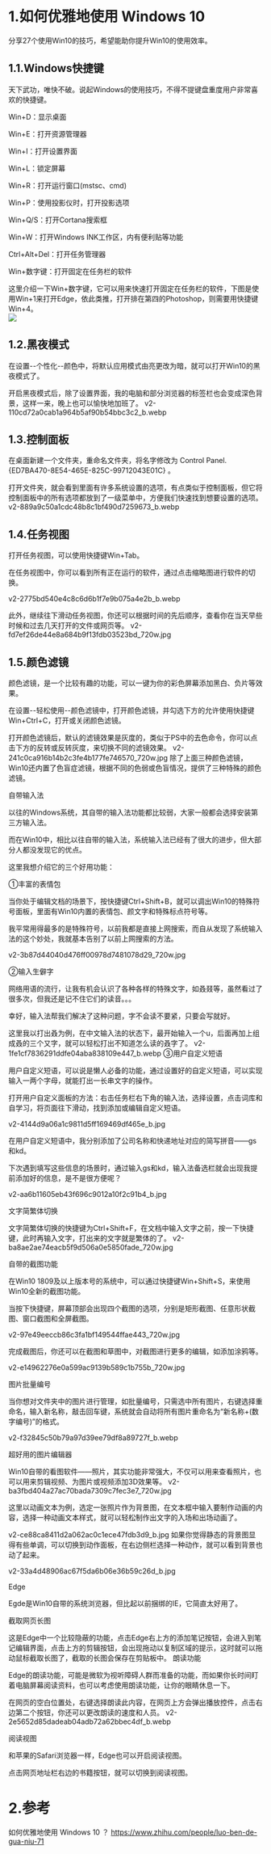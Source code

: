 # 1.如何优雅地使用 Windows 10

分享27个使用Win10的技巧，希望能助你提升Win10的使用效率。

## 1.1.Windows快捷键

天下武功，唯快不破。说起Windows的使用技巧，不得不提键盘重度用户非常喜欢的快捷键。

Win+D：显示桌面

Win+E：打开资源管理器

Win+I：打开设置界面

Win+L：锁定屏幕

Win+R：打开运行窗口\(mstsc、cmd\)

Win+P：使用投影仪时，打开投影选项

Win+Q/S：打开Cortana搜索框

Win+W：打开Windows INK工作区，内有便利贴等功能

Ctrl+Alt+Del：打开任务管理器

Win+数字键：打开固定在任务栏的软件

这里介绍一下Win+数字键，它可以用来快速打开固定在任务栏的软件，下图是使用Win+1来打开Edge，依此类推，打开排在第四的Photoshop，则需要用快捷键Win+4。  
![](/static/image/v2-bf7aae30fc96bdbae41a5dc58b0e2b32_b.webp)

## 1.2.黑夜模式
在设置--个性化--颜色中，将默认应用模式由亮更改为暗，就可以打开Win10的黑夜模式了。

开启黑夜模式后，除了设置界面，我的电脑和部分浏览器的标签栏也会变成深色背景，这样一来，晚上也可以愉快地加班了。
v2-110cd72a0cab1a964b5af90b54bbc3c2_b.webp

## 1.3.控制面板
在桌面新建一个文件夹，重命名文件夹，将名字修改为 Control Panel.{ED7BA470-8E54-465E-825C-99712043E01C} 。

打开文件夹，就会看到里面有许多系统设置的选项，有点类似于控制面板，但它将控制面板中的所有选项都放到了一级菜单中，方便我们快速找到想要设置的选项。
v2-889a9c50a1cdc48b8c1bf490d7259673_b.webp

## 1.4.任务视图

打开任务视图，可以使用快捷键Win+Tab。

在任务视图中，你可以看到所有正在运行的软件，通过点击缩略图进行软件的切换。

v2-2775bd540e4c8c6d6b1f7e9b075a4e2b_b.webp

此外，继续往下滑动任务视图，你还可以根据时间的先后顺序，查看你在当天早些时候和过去几天打开的文件或网页等。
v2-fd7ef26de44e8a684b9f13fdb03523bd_720w.jpg

## 1.5.颜色滤镜

颜色滤镜，是一个比较有趣的功能，可以一键为你的彩色屏幕添加黑白、负片等效果。

在设置--轻松使用--颜色滤镜中，打开颜色滤镜，并勾选下方的允许使用快捷键Win+Ctrl+C，打开或关闭颜色滤镜。

打开颜色滤镜后，默认的滤镜效果是灰度的，类似于PS中的去色命令，你可以点击下方的反转或反转灰度，来切换不同的滤镜效果。
v2-241c0ca916b14b2c3fe4b177fe746570_720w.jpg
除了上面三种颜色滤镜，Win10还内置了色盲症滤镜，根据不同的色弱或色盲情况，提供了三种特殊的颜色滤镜。

自带输入法

以往的Windows系统，其自带的输入法功能都比较弱，大家一般都会选择安装第三方输入法。

而在Win10中，相比以往自带的输入法，系统输入法已经有了很大的进步，但大部分人都没发现它的优点。

这里我想介绍它的三个好用功能：

①丰富的表情包

当你处于编辑文档的场景下，按快捷键Ctrl+Shift+B，就可以调出Win10的特殊符号面板，里面有Win10内置的表情包、颜文字和特殊标点符号等。

我平常用得最多的是特殊符号，以前我都是直接上网搜索，而自从发现了系统输入法的这个妙处，我就基本告别了以前上网搜索的方法。

v2-3b87d44040d476ff00978d7481078d29_720w.jpg

②输入生僻字

网络用语的流行，让我有机会认识了各种各样的特殊文字，如叒叕等，虽然看过了很多次，但我还是记不住它们的读音。。。

幸好，输入法帮我们解决了这种问题，字不会读不要紧，只要会写就好。

这里我以打出叒为例，在中文输入法的状态下，最开始输入一个u，后面再加上组成叒的三个又字，就可以轻松打出不知道怎么读的叒字了。
v2-1fe1cf7836291ddfe04aba838109e447_b.webp
③用户自定义短语

用户自定义短语，可以说是懒人必备的功能，通过设置好的自定义短语，可以实现输入一两个字母，就能打出一长串文字的操作。

打开用户自定义面板的方法：右击任务栏右下角的输入法，选择设置，点击词库和自学习，将页面往下滑动，找到添加或编辑自定义短语。

v2-4144d9a06a1c9811d5ff169469df465e_b.jpg

在用户自定义短语中，我分别添加了公司名称和快递地址对应的简写拼音——gs和kd。

下次遇到填写这些信息的场景时，通过输入gs和kd，输入法备选栏就会出现我提前添加好的信息，是不是很方便呢？

v2-aa6b11605eb43f696c9012a10f2c91b4_b.jpg

文字简繁体切换

文字简繁体切换的快捷键为Ctrl+Shift+F，在文档中输入文字之前，按一下快捷键，此时再输入文字，打出来的文字就是繁体的了。
v2-ba8ae2ae74eacb5f9d506a0e5850fade_720w.jpg

自带的截图功能

在Win10 1809及以上版本号的系统中，可以通过快捷键Win+Shift+S，来使用Win10全新的截图功能。

当按下快捷键，屏幕顶部会出现四个截图的选项，分别是矩形截图、任意形状截图、窗口截图和全屏截图。

v2-97e49eeccb86c3fa1bf149544ffae443_720w.jpg

完成截图后，你还可以在截图和草图中，对截图进行更多的编辑，如添加涂鸦等。


v2-e14962276e0a599ac9139b589c1b755b_720w.jpg

图片批量编号

当你想对文件夹中的图片进行管理，如批量编号，只需选中所有图片，右键选择重命名，输入新名称，敲击回车键，系统就会自动将所有图片重命名为“新名称+(数字编号)”的格式。


v2-f32845c50b79a97d39ee79df8a89727f_b.webp


超好用的图片编辑器

Win10自带的看图软件——照片，其实功能非常强大，不仅可以用来查看照片，也可以用来剪辑视频、为图片或视频添加3D效果等。
v2-ba3fbd404a27ac70bada7309c7fec3e7_720w.jpg


这里以动画文本为例，选定一张照片作为背景图，在文本框中输入要制作动画的内容，选择一种动画文本样式，就可以轻松制作出文字的入场和出场动画了。

v2-ce88ca8411d2a062ac0c1ece47fdb3d9_b.jpg
如果你觉得静态的背景图显得有些单调，可以切换到动作面板，在右边侧栏选择一种动作，就可以看到背景也动了起来。


v2-33a4d48906ac67f5da6b06e36b59c26d_b.jpg


Edge

Egde是Win10自带的系统浏览器，但比起以前捆绑的IE，它简直太好用了。

截取网页长图

这是Edge中一个比较隐蔽的功能，点击Edge右上方的添加笔记按钮，会进入到笔记编辑界面，点击上方的剪辑按钮，会出现拖动以复制区域的提示，这时就可以拖动鼠标截取长图了，截取的长图会保存在剪贴板中。
朗读功能

Edge的朗读功能，可能是微软为视听障碍人群而准备的功能，而如果你长时间盯着电脑屏幕阅读资料，也可以考虑使用朗读功能，让你的眼睛休息一下。

在网页的空白位置处，右键选择朗读此内容，在网页上方会弹出播放控件，点击右边第二个按钮，你还可以更改朗读的速度和人员。
v2-2e5652d85dadeab04adb72a62bbec4df_b.webp

阅读视图

和苹果的Safari浏览器一样，Edge也可以开启阅读视图。

点击网页地址栏右边的书籍按钮，就可以切换到阅读视图。

# 2.参考
如何优雅地使用 Windows 10 ？
https://www.zhihu.com/people/luo-ben-de-gua-niu-71